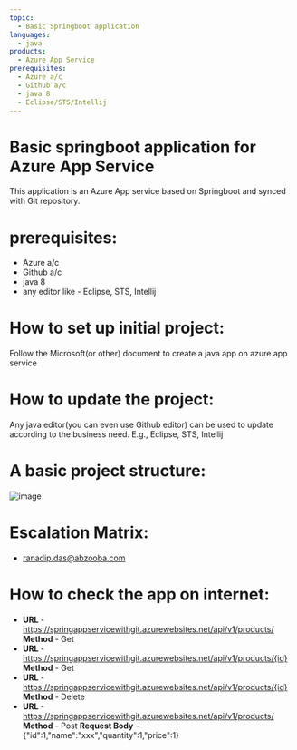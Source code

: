 ```yaml
---
topic: 
  - Basic Springboot application
languages:
  - java
products:
  - Azure App Service
prerequisites:
  - Azure a/c
  - Github a/c
  - java 8
  - Eclipse/STS/Intellij
---
```


# Basic springboot application for Azure App Service
This application is an Azure App service based on Springboot and synced with Git repository.

# prerequisites:
  - Azure a/c
  - Github a/c
  - java 8
  - any editor like - Eclipse, STS, Intellij

# How to set up initial project:
Follow the Microsoft(or other) document to create a java app on azure app service

# How to update the project:
Any java editor(you can even use Github editor) can be used to update according to the business need. E.g., Eclipse, STS, Intellij

# A basic project structure:
  ![image](https://user-images.githubusercontent.com/20474367/233970093-46c7a52a-907e-4697-aa54-0e38de0f8524.png)

# Escalation Matrix:
  - ranadip.das@abzooba.com

# How to check the app on internet:
  - **URL** - https://springappservicewithgit.azurewebsites.net/api/v1/products/ **Method** - Get
  - **URL** - https://springappservicewithgit.azurewebsites.net/api/v1/products/{id} **Method** - Get
  - **URL** - https://springappservicewithgit.azurewebsites.net/api/v1/products/{id} **Method** - Delete
  - **URL** - https://springappservicewithgit.azurewebsites.net/api/v1/products/ **Method** - Post **Request Body** - {"id":1,"name":"xxx","quantity":1,"price":1}
